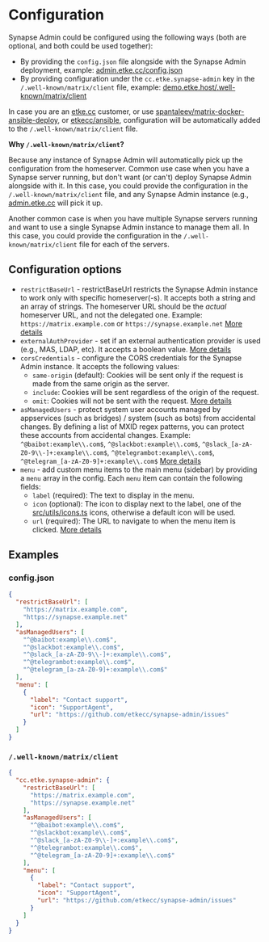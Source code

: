 # Configuration

Synapse Admin could be configured using the following ways (both are optional, and both could be used together):

* By providing the `config.json` file alongside with the Synapse Admin deployment, example: [admin.etke.cc/config.json](https://admin.etke.cc/config.json)
* By providing configuration under the `cc.etke.synapse-admin` key in the `/.well-known/matrix/client` file, example:
[demo.etke.host/.well-known/matrix/client](https://demo.etke.host/.well-known/matrix/client)

In case you are an [etke.cc](https://etke.cc) customer,
or use [spantaleev/matrix-docker-ansible-deploy](https://github.com/spantaleev/matrix-docker-ansible-deploy),
or [etkecc/ansible](https://github.com/etkecc/ansible),
configuration will be automatically added to the `/.well-known/matrix/client` file.

**Why `/.well-known/matrix/client`?**

Because any instance of Synapse Admin will automatically pick up the configuration from the homeserver.
Common use case when you have a Synapse server running, but don't want (or can't) deploy Synapse Admin alongside with it.
In this case, you could provide the configuration in the `/.well-known/matrix/client` file,
and any Synapse Admin instance (e.g., [admin.etke.cc](https://admin.etke.cc) will pick it up.

Another common case is when you have multiple Synapse servers running and want to use a single Synapse Admin instance to manage them all.
In this case, you could provide the configuration in the `/.well-known/matrix/client` file for each of the servers.

## Configuration options

* `restrictBaseUrl` - restrictBaseUrl restricts the Synapse Admin instance to work only with specific homeserver(-s).
  It accepts both a string and an array of strings.
  The homeserver URL should be the _actual_ homeserver URL, and not the delegated one.
  Example: `https://matrix.example.com` or `https://synapse.example.net`
  [More details](restrict-hs.md)
* `externalAuthProvider` - set if an external authentication provider is used (e.g., MAS, LDAP, etc).
  It accepts a boolean value.
  [More details](external-auth-provider.md)
* `corsCredentials` - configure the CORS credentials for the Synapse Admin instance.
  It accepts the following values:
  * `same-origin` (default): Cookies will be sent only if the request is made from the same origin as the server.
  * `include`: Cookies will be sent regardless of the origin of the request.
  * `omit`: Cookies will not be sent with the request.
  [More details](cors-credentials.md)
* `asManagedUsers` - protect system user accounts managed by appservices (such as bridges) / system (such as bots) from accidental changes.
  By defining a list of MXID regex patterns, you can protect these accounts from accidental changes.
  Example: `^@baibot:example\\.com$`, `^@slackbot:example\\.com$`, `^@slack_[a-zA-Z0-9\\-]+:example\\.com$`, `^@telegrambot:example\\.com$`, `^@telegram_[a-zA-Z0-9]+:example\\.com$`
  [More details](system-users.md)
* `menu` - add custom menu items to the main menu (sidebar) by providing a `menu` array in the config.
  Each `menu` item can contain the following fields:
  * `label` (required): The text to display in the menu.
  * `icon` (optional): The icon to display next to the label, one of the [src/utils/icons.ts](../src/utils/icons.ts) icons, otherwise a default icon will be used.
  * `url` (required): The URL to navigate to when the menu item is clicked.
  [More details](custom-menu.md)

## Examples

### config.json

```json
{
  "restrictBaseUrl": [
    "https://matrix.example.com",
    "https://synapse.example.net"
  ],
  "asManagedUsers": [
    "^@baibot:example\\.com$",
    "^@slackbot:example\\.com$",
    "^@slack_[a-zA-Z0-9\\-]+:example\\.com$",
    "^@telegrambot:example\\.com$",
    "^@telegram_[a-zA-Z0-9]+:example\\.com$"
  ],
  "menu": [
    {
      "label": "Contact support",
      "icon": "SupportAgent",
      "url": "https://github.com/etkecc/synapse-admin/issues"
    }
  ]
}
```

### `/.well-known/matrix/client`

```json
{
  "cc.etke.synapse-admin": {
    "restrictBaseUrl": [
      "https://matrix.example.com",
      "https://synapse.example.net"
    ],
    "asManagedUsers": [
      "^@baibot:example\\.com$",
      "^@slackbot:example\\.com$",
      "^@slack_[a-zA-Z0-9\\-]+:example\\.com$",
      "^@telegrambot:example\\.com$",
      "^@telegram_[a-zA-Z0-9]+:example\\.com$"
    ],
    "menu": [
      {
        "label": "Contact support",
        "icon": "SupportAgent",
        "url": "https://github.com/etkecc/synapse-admin/issues"
      }
    ]
  }
}
```
